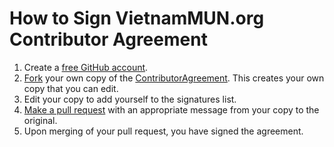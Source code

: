 # How to Sign VietnamMUN.org Contributor Agreement

1. Create a [free GitHub account](https://docs.github.com/en/get-started/signing-up-for-github/signing-up-for-a-new-github-account).
2. [Fork](https://docs.github.com/en/get-started/quickstart/fork-a-repo#forking-a-repository) your own copy of the [ContributorAgreement](https://github.com/VietnamMUN/ContributorAgreement). This creates your own copy that you can edit.
3. Edit your copy to add yourself to the signatures list.
4. [Make a pull request](https://docs.github.com/en/pull-requests/collaborating-with-pull-requests/proposing-changes-to-your-work-with-pull-requests/creating-a-pull-request#creating-the-pull-request) with an appropriate message from your copy to the original.
5. Upon merging of your pull request, you have signed the agreement.
